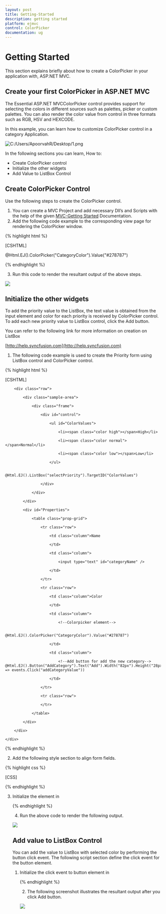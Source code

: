 ```yaml
---
layout: post
title: Getting-Started
description: getting started
platform: ejmvc
control: ColorPicker
documentation: ug
---
```


# Getting Started

This section explains briefly about how to create a ColorPicker in your application with, ASP.NET MVC.

## Create your first ColorPicker in ASP.NET MVC

The Essential ASP.NET MVCColorPicker control provides support for selecting the colors in different sources such as palettes, picker or custom palettes. You can also render the color value from control in three formats such as RGB, HSV and HEXCODE. 

In this example, you can learn how to customize ColorPicker control in a category Application. 

![C:/Users/ApoorvahR/Desktop/1.png](Getting-Started_images/Getting-Started_img1.png)



In the following sections you can learn, How to:

* Create ColorPicker control
* Initialize the other widgets
* Add Value to ListBox Control

## Create ColorPicker Control

Use the following steps to create the ColorPicker control.

1. You can create a MVC Project and add necessary Dll’s and Scripts with the help of the given [MVC-Getting Started](http://help.syncfusion.com/ug/js/Documents/gettingstartedwithmv.htm) Documentation.
2. Add the following code example to the corresponding view page for rendering the ColorPicker window.

{% highlight html %}

[CSHTML]



@Html.EJ().ColorPicker("CategoryColor").Value("#278787")

{% endhighlight  %}

3. Run this code to render the resultant output of the above steps.

![](Getting-Started_images/Getting-Started_img2.png)



## Initialize the other widgets

To add the priority value to the ListBox, the text value is obtained from the input element and color for each priority is received by ColorPicker control. To add each new priority value to ListBox control, click the Add button.

You can refer to the following link for more information on creation on ListBox

[http://help.syncfusion.com](http://help.syncfusion.com)



1. The following code example is used to create the Priority form using ListBox control and ColorPicker control.

{% highlight html %}

[CSHTML]

<div class="content-container-fluid">

        <div class="row">

            <div class="sample-area">

                <div class="frame">

                    <div id="control">

                        <ul id="ColorValues">

                            <li><span class="color high"></span>High</li>

                            <li><span class="color normal"></span>Normal</li>

                            <li><span class="color low"></span>Low</li>

                        </ul>

                        @Html.EJ().ListBox("selectPriority").TargetID("ColorValues")

                    </div>

                </div>

            </div>

            <div id="Properties">

                <table class="prop-grid">

                    <tr class="row">

                        <td class="column">Name

                        </td>

                        <td class="column">

                            <input type="text" id="categoryName" />

                        </td>

                    </tr>

                    <tr class="row">

                        <td class="column">Color

                        </td>

                        <td class="column">

                            <!--Colorpicker element-->

                            @Html.EJ().ColorPicker("CategoryColor").Value("#278787")

                        </td>

                        <td class="column">

                            <!--Add button for add the new category-->                                @Html.EJ().Button("AddCategory").Text("Add").Width("82px").Height("28px").Type(ButtonType.Button).ClientSideEvents(events => events.Click("addCategoryValue"))

                        </td>

                    </tr>

                    <tr class="row">

                    </tr>

                </table>

            </div>

        </div>

    </div>

{% endhighlight %}

2. Add the following style section to align form fields. 

{% highlight css %}

[CSS]



<style>

    .content-container-fluid > .row {

        width: 410px;

        border: 1px solid #bbbcbb;

        padding: 16px;

    }



    .color.high {

        background-color: red;

    }



    .color.normal {

        background-color: green;

    }



    .color.low {

        background-color: blue;

    }



    .sample-area {

        width: 205px;

    }



    .sample-area, #Properties {

        display: inline-block;

        float: left;

    }



    #Properties #categoryName {

        width: 140px;

        height: 20px;

    }



    #Properties .column {

        display: inline-block;

        width: 45px;

        margin: 10px 0 0;

    }



    #Properties .row {

        padding: 10px 0px 5px 0px;

    }



    .color {

        width: 13px;

        height: 13px;

        border: 1px solid;

        display: inline-block;

        margin-right: 6px;

        margin-bottom: -3px;

    }

</style>

{% endhighlight  %}

3. Initialize the element in <script> tag.

{% highlight js %}

[JavaScript]

<script>

    var listBoxObj, colorObj;

    jQuery(function ($) {

        //initliaze the listbox with object creation

        listBoxObj = $("#selectPriority").data('ejListBox');

        //initliaze the colorpicker with object creation

        colorObj = $("#CategoryColor").data('ejColorPicker');        

    });

</script>

{% endhighlight  %}

4. Run the above code to render the following output.



![](Getting-Started_images/Getting-Started_img3.png)



## Add value to ListBox Control 

You can add the value to ListBox with selected color by performing the button click event. The following script section define the click event for the button element.

1. Initialize the click event to button element in <script> tag.

{% highlight js %}

[JavaScript]

<script>

        jQuery(function ($) {

        //reuse the previous section script block            

         //The following function used to add the new value to the listbox control

        function addCategoryValue() {

            if ($("#categoryName").val() !== "") {

                //To get the selected color from the colorpicker by using getValue()

                listBoxObj.addItem("<span class='color' style='background-color: " + colorObj.getValue() + "' ></span>" + $("#categoryName").val());

                $("#categoryName").val("");

            }

        }

</script>
{% endhighlight  %}


2. The following screenshot illustrates the resultant output after you click Add button.



![](Getting-Started_images/Getting-Started_img4.png)



